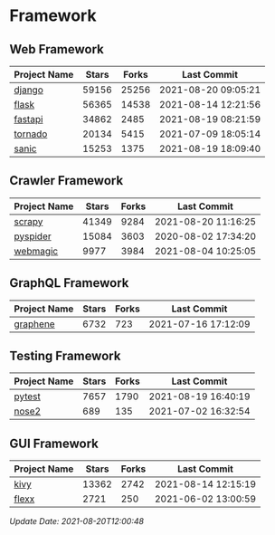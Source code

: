 # Framework

## Web Framework
| Project Name | Stars | Forks | Last Commit |
| ------------ | ----- | ----- | ----------- |
| [django](https://github.com/django/django) | 59156 | 25256 | 2021-08-20 09:05:21 |
| [flask](https://github.com/pallets/flask) | 56365 | 14538 | 2021-08-14 12:21:56 |
| [fastapi](https://github.com/tiangolo/fastapi) | 34862 | 2485 | 2021-08-19 08:21:59 |
| [tornado](https://github.com/tornadoweb/tornado) | 20134 | 5415 | 2021-07-09 18:05:14 |
| [sanic](https://github.com/sanic-org/sanic) | 15253 | 1375 | 2021-08-19 18:09:40 |

## Crawler Framework
| Project Name | Stars | Forks | Last Commit |
| ------------ | ----- | ----- | ----------- |
| [scrapy](https://github.com/scrapy/scrapy) | 41349 | 9284 | 2021-08-20 11:16:25 |
| [pyspider](https://github.com/binux/pyspider) | 15084 | 3603 | 2020-08-02 17:34:20 |
| [webmagic](https://github.com/code4craft/webmagic) | 9977 | 3984 | 2021-08-04 10:25:05 |

## GraphQL Framework
| Project Name | Stars | Forks | Last Commit |
| ------------ | ----- | ----- | ----------- |
| [graphene](https://github.com/graphql-python/graphene) | 6732 | 723 | 2021-07-16 17:12:09 |

## Testing Framework
| Project Name | Stars | Forks | Last Commit |
| ------------ | ----- | ----- | ----------- |
| [pytest](https://github.com/pytest-dev/pytest) | 7657 | 1790 | 2021-08-19 16:40:19 |
| [nose2](https://github.com/nose-devs/nose2) | 689 | 135 | 2021-07-02 16:32:54 |

## GUI Framework
| Project Name | Stars | Forks | Last Commit |
| ------------ | ----- | ----- | ----------- |
| [kivy](https://github.com/kivy/kivy) | 13362 | 2742 | 2021-08-14 12:15:19 |
| [flexx](https://github.com/flexxui/flexx) | 2721 | 250 | 2021-06-02 13:00:59 |

*Update Date: 2021-08-20T12:00:48*